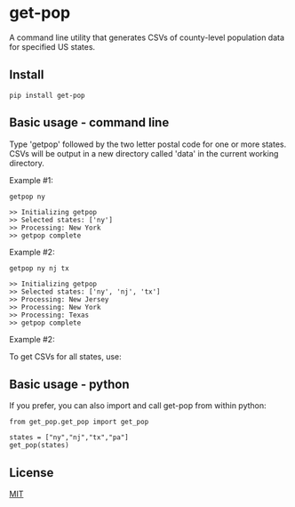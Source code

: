 # get-pop

A command line utility that generates CSVs of county-level population data for specified US states.

## Install

```pip install get-pop```

## Basic usage - command line

Type 'getpop' followed by the two letter postal code for one or more states. CSVs will be output
 in a new directory called 'data' in the current working directory.
 
Example #1: 
```
getpop ny

>> Initializing getpop
>> Selected states: ['ny']
>> Processing: New York
>> getpop complete
```
 
Example #2: 
  
```
getpop ny nj tx

>> Initializing getpop
>> Selected states: ['ny', 'nj', 'tx']
>> Processing: New Jersey
>> Processing: New York
>> Processing: Texas
>> getpop complete
```
Example #2: 

To get CSVs for all states, use:



  
## Basic usage - python
  
If you prefer, you can also import and call get-pop from within python:
  
```
from get_pop.get_pop import get_pop

states = ["ny","nj","tx","pa"]
get_pop(states)
```
## License
[MIT](https://choosealicense.com/licenses/mit/)